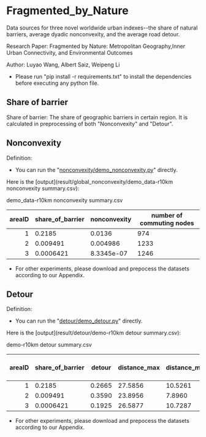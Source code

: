 # Fragmented_by_Nature
Data sources for three novel worldwide urban indexes--the share of natural barriers, average dyadic nonconvexity, and the average road detour.

Research Paper: Fragmented by Nature: Metropolitan Geography,Inner Urban Connectivity, and Environmental Outcomes

Author: Luyao Wang, Albert Saiz, Weipeng Li

* Please run "pip install -r requirements.txt" to install the dependencies before executing any python file.

## Share of barrier
Share of barrier: The share of geographic barriers in certain region. It is calculated in preprocessing of both "Nonconvexity" and "Detour".

## Nonconvexity
Definition: 

* You can run the "[nonconvexity/demo_nonconvexity.py](nonconvexity/demo_nonconvexity.py)" directly. 

Here is the [output](result/global_nonconvexity/demo_data-r10km nonconvexity summary.csv):

<summary>demo_data-r10km nonconvexity summary.csv</summary>

| areaID | share_of_barrier | nonconvexity | number of commuting nodes |
|-------:|------------------|--------------|---------------------------|
|       1| 0.2185 | 0.0136 | 974     		|
|       2| 0.009491| 0.004986| 1233           	|
|       3| 0.0006421 | 8.3345e-07 | 1246       	|

* For other experiments, please download and prepocess the datasets according to our Appendix.

## Detour
Definition: 

* You can run the "[detour/demo_detour.py](detour/demo_detour.py)" directly.

Here is the [output](result/detour/demo-r10km detour summary.csv):

<summary>demo-r10km detour summary.csv</summary>

| areaID | share_of_barrier | detour | distance_max | distance_mean | distance_std | number of commuting nodes | number of road nodes |
|-----:|--------|--------|--------|---------|---------|-------|-------|
|     1| 0.2185 | 0.2665 | 27.5856 | 10.5261 | 5.0514 | 948 | 31498 |
|     2| 0.009491 | 0.3590 | 23.8956 | 7.8960 | 3.9693 | 313 | 6301 |
|     3| 0.0006421 | 0.1925 | 26.5877 | 10.7287 | 5.0226 | 1224 | 68350 |

* For other experiments, please download and prepocess the datasets according to our Appendix.
